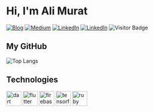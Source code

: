 <!--**alimcevik/alimcevik** is a ✨ _special_ ✨ repository because its `README.md` (this file) appears on your GitHub profile.-->

<h1>Hi, I'm Ali Murat</h1>   

[![Blog](https://img.shields.io/badge/Blog-YazılımKaravanı-informational?style=flat-square&logo=jekyll&logoColor=white)](https://yazilimkaravani.net) [![Medium](https://img.shields.io/badge/Blog-Medium-informational?style=flat-square&logo=jekyll&logoColor=white)](http://medium.com/@murat.cevik) [![LinkedIn](https://img.shields.io/badge/LinkedIn-alimcevik-informational?style=flat-square&logo=linkedin&logoColor=white)](https://www.linkedin.com/in/alimcevik/)  [![LinkedIn](https://img.shields.io/badge/Twitter-alimcevik-informational?style=flat-square&logo=twitter&logoColor=white)](https://www.twitter.com/alimcevik/)
 ![Visitor Badge](https://visitor-badge.laobi.icu/badge?page_id=alimcevik)
 
 ## My GitHub
![Top Langs](https://github-readme-stats.vercel.app/api/top-langs/?username=alimcevik&hide=TeX&layout=compact)


##  Technologies
<img src="https://www.vectorlogo.zone/logos/dartlang/dartlang-icon.svg" alt="dart" width="40" height="40"/> <img src="https://www.vectorlogo.zone/logos/flutterio/flutterio-icon.svg" alt="flutter" width="40" height="40"/> <img src="https://www.vectorlogo.zone/logos/firebase/firebase-icon.svg" alt="firebase" width="40" height="40"/> <img src="https://www.vectorlogo.zone/logos/tensorflow/tensorflow-icon.svg" alt="tensorflow" width="40" height="40"/> <img src="https://www.vectorlogo.zone/logos/ruby-lang/ruby-lang-icon.svg" alt="ruby" height="40"/>
